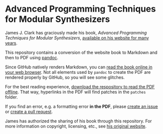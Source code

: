 # Advanced Programming Techniques for Modular Synthesizers

James J. Clark has graciously made his book, *Advanced Programming Techniques for Modular Synthesizers*, [available on his website for many years](https://www.cim.mcgill.ca/~clark/nordmodularbook/nm_book_toc.html).

This repository contains a conversion of the website book to Markdown and then to PDF using [pandoc](https://pandoc.org/).

Since GitHub natively renders Markdown, you can [read the book online in your web browser](all.md). Not all elements used by `pandoc` to create the PDF are rendered properly by GitHub, so you will see some glitches.

For the best reading experience, [download the respository to read the PDF offline](https://stackoverflow.com/a/6466993). That way, hyperlinks in the PDF will find patches in the `patches` folder.

If you find an error, e.g. a formatting error **in the PDF**, please [create an issue](https://help.github.com/en/github/managing-your-work-on-github/creating-an-issue) or [create a pull request](https://help.github.com/en/github/collaborating-with-issues-and-pull-requests/creating-a-pull-request-from-a-fork).

James has authorized the sharing of his book through this repository. For more information on copyright, licensing, etc., see [his original website](https://www.cim.mcgill.ca/~clark/nordmodularbook/nm_book_toc.html).